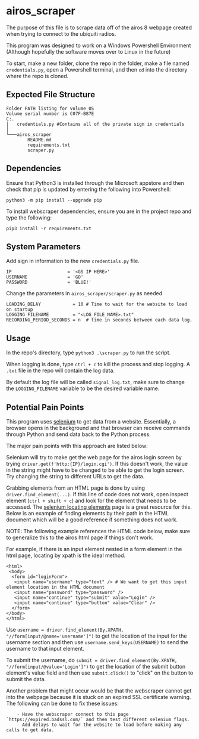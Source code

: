 # airos_scraper

The purpose of this file is to scrape data off of the airos 8 webpage created when trying to connect to the ubiquiti radios.

This program was designed to work on a Windows Powershell Environment (Although hopefully the software moves over to Linux in the future)

To start, make a new folder, clone the repo in the folder, make a file named `credentials.py`, open a Powershell terminal, and then `cd` into the directory where the repo is cloned.

## Expected File Structure
```
Folder PATH listing for volume OS
Volume serial number is C07F-B87E
C:.
│   credentials.py #Contains all of the private sign in credentials
│   
└───airos_scraper
        README.md
        requirements.txt
        scraper.py
```

## Dependencies
Ensure that Python3 is installed through the Microsoft appstore and then check that pip is updated by entering the following into Powershell:

`python3 -m pip install --upgrade pip`

To install webscraper dependencies, ensure you are in the project repo and type the following:

`pip3 install -r requirements.txt`

## System Parameters
Add sign in information to the new `credentials.py` file.
```
IP                     = '<GS IP HERE>'
USERNAME               = 'GO'
PASSWORD               = 'BLUE!'
```

Change the parameters in `airos_scraper/scraper.py` as needed

```
LOADING_DELAY            = 10 # Time to wait for the website to load on startup
LOGGING_FILENAME         = "<LOG_FILE_NAME>.txt"
RECORDING_PERIOD_SECONDS = n  # time in seconds between each data log.
```

## Usage

In the repo's directory, type `python3 .\scraper.py` to run the script. 

When logging is done, type `ctrl + c` to kill the process and stop logging. A `.txt` file in the repo will contain the log data. 

By default the log file will be called `signal_log.txt`, make sure to change the `LOGGING_FILENAME` variable to be the desired variable name.

## Potential Pain Points

This program uses [selenium](https://selenium-python.readthedocs.io/index.html) to get data from a website. Essentially, a browser opens in the background and that browser can receive commands through Python and send data back to the Python process. 

The major pain points with this approach are listed below:

Selenium will try to make get the web page for the airos login screen by trying `driver.get(f'http:{IP}/login.cgi')`. If this doesn't work, the value in the string might have to be changed to be able to get the login screen. Try changing the string to different URLs to get the data.

Grabbing elements from an HTML page is done by using `driver.find_element(...)`. If this line of code does not work, open inspect element (`ctrl + shift + c`) and look for the element that needs to be accessed. The [selenium locating elements](https://selenium-python.readthedocs.io/locating-elements.html) page is a great resource for this. Below is an example of finding elements by their path in the HTML document which will be a good reference if something does not work.

NOTE: The following example references the HTML code below, make sure to generalize this to the airos html page if things don't work.

For example, if there is an input element nested in a form element in the html page, locating by xpath is the ideal method.

```
<html>
 <body>
  <form id="loginForm">
   <input name="username" type="text" /> # We want to get this input element location in the HTML document
   <input name="password" type="password" />
   <input name="continue" type="submit" value="Login" />
   <input name="continue" type="button" value="Clear" />
  </form>
</body>
</html>
```

Use `username = driver.find_element(By.XPATH, "//form[input/@name='username']")` to get the location of the input for the username section and then use `username.send_keys(USERNAME)` to send the username to that input element.

To submit the username, do `submit = driver.find_element(By.XPATH, "//form[input/@value='Login']")` to get the location of the submit button element's value field and then use `submit.click()` to "click" on the button to submit the data.

Another problem that might occur would be that the webscraper cannot get into the webpage because it is stuck on an expired SSL certificate warning. The following can be done to fix these issues:

        - Have the webscraper connect to this page `https://expired.badssl.com/` and then test different selenium flags.
        - Add delays to wait for the website to load before making any calls to get data.
